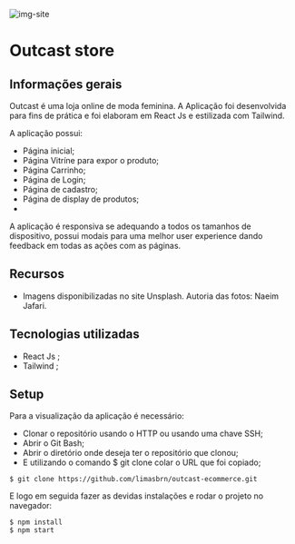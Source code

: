 ![img-site](https://user-images.githubusercontent.com/86850419/167753583-4fdf7db8-750b-4b4c-8514-8db5334f7c5b.jpg)

# Outcast store

## Informações gerais

Outcast é uma loja online de moda feminina. A Aplicação foi desenvolvida para fins de prática e foi elaboram em React Js e estilizada com Tailwind. 

A aplicação possui:
* Página inicial;
* Página Vitríne para expor o produto;
* Página Carrinho;
* Página de Login;
* Página de cadastro;
* Página de display de produtos; 
* 
A aplicação é responsiva se adequando a todos os tamanhos de dispositivo, possui modais para uma melhor user experience dando feedback em todas as ações com as páginas.

## Recursos

* Imagens disponibilizadas no site Unsplash. Autoria das fotos: Naeim Jafari.


## Tecnologias utilizadas

* React Js ;
* Tailwind ;

## Setup

Para a visualização da aplicação é necessário:

* Clonar o repositório usando o HTTP ou usando uma chave SSH;
* Abrir o Git Bash;
* Abrir o diretório onde deseja ter o repositório que clonou;
* E utilizando o comando $ git clone colar o URL que foi copiado;

```
$ git clone https://github.com/limasbrn/outcast-ecommerce.git
```
E logo em seguida fazer as devidas instalações e rodar o projeto no navegador:
```
$ npm install
$ npm start
```
